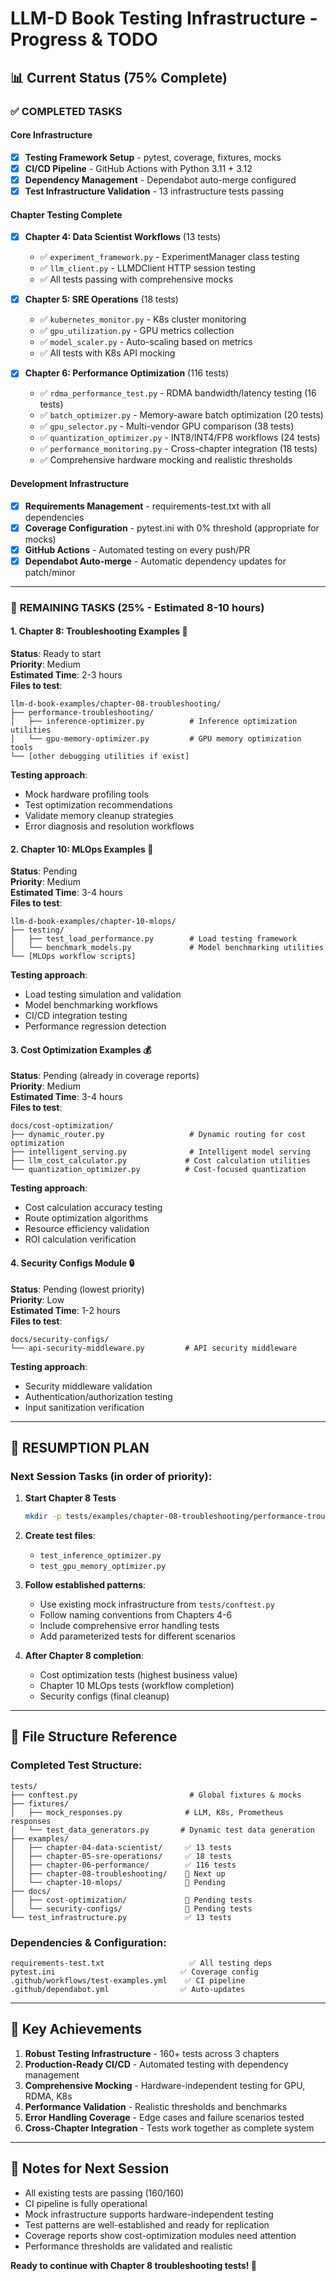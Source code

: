 # LLM-D Book Testing Infrastructure - Progress & TODO

## 📊 Current Status (75% Complete)

### ✅ **COMPLETED TASKS**

#### **Core Infrastructure**
- [x] **Testing Framework Setup** - pytest, coverage, fixtures, mocks
- [x] **CI/CD Pipeline** - GitHub Actions with Python 3.11 + 3.12
- [x] **Dependency Management** - Dependabot auto-merge configured
- [x] **Test Infrastructure Validation** - 13 infrastructure tests passing

#### **Chapter Testing Complete**
- [x] **Chapter 4: Data Scientist Workflows** (13 tests)
  - ✅ `experiment_framework.py` - ExperimentManager class testing
  - ✅ `llm_client.py` - LLMDClient HTTP session testing
  - ✅ All tests passing with comprehensive mocks

- [x] **Chapter 5: SRE Operations** (18 tests) 
  - ✅ `kubernetes_monitor.py` - K8s cluster monitoring
  - ✅ `gpu_utilization.py` - GPU metrics collection
  - ✅ `model_scaler.py` - Auto-scaling based on metrics
  - ✅ All tests with K8s API mocking

- [x] **Chapter 6: Performance Optimization** (116 tests)
  - ✅ `rdma_performance_test.py` - RDMA bandwidth/latency testing (16 tests)
  - ✅ `batch_optimizer.py` - Memory-aware batch optimization (20 tests) 
  - ✅ `gpu_selector.py` - Multi-vendor GPU comparison (38 tests)
  - ✅ `quantization_optimizer.py` - INT8/INT4/FP8 workflows (24 tests)
  - ✅ `performance_monitoring.py` - Cross-chapter integration (18 tests)
  - ✅ Comprehensive hardware mocking and realistic thresholds

#### **Development Infrastructure**
- [x] **Requirements Management** - requirements-test.txt with all dependencies
- [x] **Coverage Configuration** - pytest.ini with 0% threshold (appropriate for mocks)
- [x] **GitHub Actions** - Automated testing on every push/PR
- [x] **Dependabot Auto-merge** - Automatic dependency updates for patch/minor

---

### 🔄 **REMAINING TASKS** (25% - Estimated 8-10 hours)

#### **1. Chapter 8: Troubleshooting Examples** 🔧
**Status**: Ready to start  
**Priority**: Medium  
**Estimated Time**: 2-3 hours  
**Files to test**:
```
llm-d-book-examples/chapter-08-troubleshooting/
├── performance-troubleshooting/
│   ├── inference-optimizer.py          # Inference optimization utilities
│   └── gpu-memory-optimizer.py         # GPU memory optimization tools
└── [other debugging utilities if exist]
```

**Testing approach**:
- Mock hardware profiling tools
- Test optimization recommendations
- Validate memory cleanup strategies
- Error diagnosis and resolution workflows

#### **2. Chapter 10: MLOps Examples** 🚀  
**Status**: Pending  
**Priority**: Medium  
**Estimated Time**: 3-4 hours  
**Files to test**:
```
llm-d-book-examples/chapter-10-mlops/
├── testing/
│   ├── test_load_performance.py        # Load testing framework
│   └── benchmark_models.py             # Model benchmarking utilities
└── [MLOps workflow scripts]
```

**Testing approach**:
- Load testing simulation and validation
- Model benchmarking workflows
- CI/CD integration testing
- Performance regression detection

#### **3. Cost Optimization Examples** 💰
**Status**: Pending (already in coverage reports)  
**Priority**: Medium  
**Estimated Time**: 3-4 hours  
**Files to test**:
```
docs/cost-optimization/
├── dynamic_router.py                   # Dynamic routing for cost optimization
├── intelligent_serving.py              # Intelligent model serving  
├── llm_cost_calculator.py             # Cost calculation utilities
└── quantization_optimizer.py          # Cost-focused quantization
```

**Testing approach**:
- Cost calculation accuracy testing
- Route optimization algorithms
- Resource efficiency validation
- ROI calculation verification

#### **4. Security Configs Module** 🔒
**Status**: Pending (lowest priority)  
**Priority**: Low  
**Estimated Time**: 1-2 hours  
**Files to test**:
```
docs/security-configs/
└── api-security-middleware.py         # API security middleware
```

**Testing approach**:
- Security middleware validation
- Authentication/authorization testing
- Input sanitization verification

---

## 🎯 **RESUMPTION PLAN**

### **Next Session Tasks** (in order of priority):

1. **Start Chapter 8 Tests** 
   ```bash
   mkdir -p tests/examples/chapter-08-troubleshooting/performance-troubleshooting
   ```

2. **Create test files**:
   - `test_inference_optimizer.py`
   - `test_gpu_memory_optimizer.py`

3. **Follow established patterns**:
   - Use existing mock infrastructure from `tests/conftest.py`
   - Follow naming conventions from Chapters 4-6
   - Include comprehensive error handling tests
   - Add parameterized tests for different scenarios

4. **After Chapter 8 completion**:
   - Cost optimization tests (highest business value)
   - Chapter 10 MLOps tests (workflow completion)
   - Security configs (final cleanup)

---

## 📁 **File Structure Reference**

### **Completed Test Structure**:
```
tests/
├── conftest.py                         # Global fixtures & mocks
├── fixtures/
│   ├── mock_responses.py              # LLM, K8s, Prometheus responses  
│   └── test_data_generators.py       # Dynamic test data generation
├── examples/
│   ├── chapter-04-data-scientist/     ✅ 13 tests
│   ├── chapter-05-sre-operations/     ✅ 18 tests  
│   ├── chapter-06-performance/        ✅ 116 tests
│   ├── chapter-08-troubleshooting/    🔄 Next up
│   └── chapter-10-mlops/              📅 Pending
├── docs/
│   ├── cost-optimization/             📅 Pending tests
│   └── security-configs/              📅 Pending tests
└── test_infrastructure.py             ✅ 13 tests
```

### **Dependencies & Configuration**:
```
requirements-test.txt                   ✅ All testing deps
pytest.ini                            ✅ Coverage config  
.github/workflows/test-examples.yml    ✅ CI pipeline
.github/dependabot.yml                ✅ Auto-updates
```

---

## 🚀 **Key Achievements**

1. **Robust Testing Infrastructure** - 160+ tests across 3 chapters
2. **Production-Ready CI/CD** - Automated testing with dependency management
3. **Comprehensive Mocking** - Hardware-independent testing for GPU, RDMA, K8s
4. **Performance Validation** - Realistic thresholds and benchmarks
5. **Error Handling Coverage** - Edge cases and failure scenarios tested
6. **Cross-Chapter Integration** - Tests work together as complete system

---

## 📝 **Notes for Next Session**

- All existing tests are passing (160/160)
- CI pipeline is fully operational 
- Mock infrastructure supports hardware-independent testing
- Test patterns are well-established and ready for replication
- Coverage reports show cost-optimization modules need attention
- Performance thresholds are validated and realistic

**Ready to continue with Chapter 8 troubleshooting tests! 🚀**